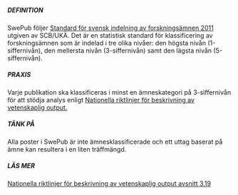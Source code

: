 ##### DEFINITION
SwePub följer [Standard för svensk indelning av forskningsämnen 2011](http://www.scb.se/sv_/Dokumentation/Klassifikationer-och-standarder/Standard-for-svensk-indelning-av-forskningsamnen-2011/) utgiven av SCB/UKÄ. Det är en statistisk standard för klassificering av forskningsämnen som är indelad i tre olika nivåer: den högsta nivån (1-siffernivån), den mellersta nivån (3-siffernivån) samt den lägsta nivån (5-siffernivån). 

##### PRAXIS
Varje publikation ska klassificeras i minst en ämneskategori på 3-siffernivån för att stödja analys enligt [Nationella riktlinjer för beskrivning av vetenskaplig output.](http://info.swepub.kb.se/wp-content/uploads/2015/02/v-1.2-Nationella-riktlinjer-f%C3%B6r-beskrivning-av-vetenskaplig-output_2015_09_10.pdf)

##### TÄNK PÅ
Alla poster i SwePub är inte ämnesklassificerade och ett uttag baserat på ämne kan resultera i en liten träffmängd. 

##### LÄS MER
[Nationella riktlinjer för beskrivning av vetenskaplig output avsnitt 3.19](http://info.swepub.kb.se/wp-content/uploads/2015/02/v-1.2-Nationella-riktlinjer-f%C3%B6r-beskrivning-av-vetenskaplig-output_2015_09_10.pdf)
